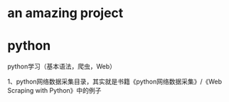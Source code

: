 # an amazing project
# python
python学习（基本语法，爬虫，Web）


1、python网络数据采集目录，其实就是书籍《python网络数据采集》/《Web Scraping with Python》中的例子
